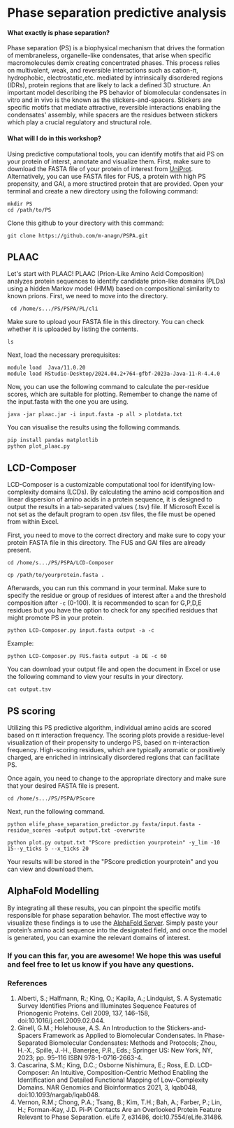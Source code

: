 # Phase separation predictive analysis

#### What exactly is phase separation?

Phase separation (PS) is a biophysical mechanism that drives the formation of membraneless, organelle-like condensates, that arise when specific macromolecules demix creating concentrated phases. This process relies on multivalent, weak, and reversible interactions such as cation-π, hydrophobic, electrostatic,etc. mediated by intrinsically disordered regions (IDRs), protein regions that are likely to lack a defined 3D structure. An important model describing the PS behavior of biomolecular condensates in vitro and in vivo is the known as the stickers-and-spacers. Stickers are specific motifs that mediate attractive, reversible interactions enabling the condensates' assembly, while spacers are the residues between stickers which play a crucial regulatory and structural role.

#### What will I do in this workshop?

Using predictive computational tools, you can identify motifs that aid PS on your protein of interst, annotate and visualize them. First, make sure to download the FASTA file of your protein of interest from [UniProt](https://www.uniprot.org/). Alternatively, you can use FASTA files for FUS, a protein with high PS propensity, and GAI, a more structired protein that are provided. Open your terminal and create a new directory using the following command:

```
mkdir PS
cd /path/to/PS
```

Clone this github to your directory with this command:

```
git clone https://github.com/m-anagn/PSPA.git

```
## PLAAC

Let's start with PLAAC! PLAAC (Prion-Like Amino Acid Composition) analyzes protein sequences to identify candidate prion-like domains (PLDs) using a hidden Markov model (HMM) based on compositional     similarity to known prions. First, we need to move into the directory.

```
 cd /home/s.../PS/PSPA/PL/cli
```

Make sure to upload your FASTA file in this directory. You can check whether it is uploaded by listing the contents.

```
ls
```

Next, load the necessary prerequisites:

```
module load  Java/11.0.20
module load RStudio-Desktop/2024.04.2+764-gfbf-2023a-Java-11-R-4.4.0
```

Now, you can use the following command to calculate the per-residue scores, which are suitable for plotting. Remember to change the name of the input.fasta with the one you are using.

```
java -jar plaac.jar -i input.fasta -p all > plotdata.txt
```

You can visualise the results using the following commands.

```
pip install pandas matplotlib  
python plot_plaac.py
```
 

## LCD-Composer

LCD-Composer is a customizable computational tool for identifying low-complexity domains (LCDs). By calculating the amino acid composition and linear dispersion of amino acids in a protein sequence, it is designed to output the results in a tab-separated values (.tsv) file. If Microsoft Excel is not set as the default program to open .tsv files, the file must be opened from within Excel.

First, you need to move to the correct directory and make sure to copy your protein FASTA file in this directory. The FUS and GAI files are already present.

```
cd /home/s.../PS/PSPA/LCD-Composer
```
```
cp /path/to/yourprotein.fasta .
```


Afterwards, you can run this command in your terminal. Make sure to specify the residue or group of residues of interest after ```a``` and the threshold composition after ```-c``` (0-100). It is recommended to scan for G,P,D,E residues but you have the option to check for any specified residues that might promote PS in your protein.

``` 
python LCD-Composer.py input.fasta output -a -c
```

Example:

```
python LCD-Composer.py FUS.fasta output -a DE -c 60
```

You can download your output file and open the document in Excel or use the following command to view your results in your directory.

```
cat output.tsv
```


## PS scoring

Utilizing this PS predictive algorithm, individual amino acids are scored based on π interaction frequency. The scoring plots provide a residue-level visualization of their propensity to undergo PS, based on π-interaction frequency. High-scoring residues, which are typically aromatic or positively charged, are enriched in intrinsically disordered regions that can facilitate PS.

Once again, you need to change to the appropriate directory and make sure that your desired FASTA file is present.
 
```
cd /home/s.../PS/PSPA/PScore

```

Next, run the following command.

```
python elife_phase_separation_predictor.py fasta/input.fasta -residue_scores -output output.txt -overwrite
```

```
python plot.py output.txt "PScore prediction yourprotein" -y_lim -10 15--y_ticks 5 --x_ticks 20
```

Your results will be stored in the "PScore prediction yourprotein" and you can view and download them.

 
## AlphaFold Modelling

By integrating all these results, you can pinpoint the specific motifs responsible for phase separation behavior. The most effective way to visualize these findings is to use the [AlphaFold Server](https://alphafoldserver.com/). Simply paste your protein’s amino acid sequence into the designated field, and once the model is generated, you can examine the relevant domains of interest.





### If you can this far, you are awesome! We hope this was useful and feel free to let us know if you have any questions.







### References

1.  Alberti, S.; Halfmann, R.; King, O.; Kapila, A.; Lindquist, S. A Systematic Survey Identifies Prions and Illuminates Sequence Features of Prionogenic Proteins. Cell 2009, 137, 146–158, doi:10.1016/j.cell.2009.02.044.
2.  Ginell, G.M.; Holehouse, A.S. An Introduction to the Stickers-and-Spacers Framework as Applied to Biomolecular Condensates. In Phase-Separated Biomolecular Condensates: Methods and Protocols; Zhou, H.-X., Spille, J.-H., Banerjee, P.R., Eds.; Springer US: New York, NY, 2023; pp. 95–116 ISBN 978-1-0716-2663-4.
3.  Cascarina, S.M.; King, D.C.; Osborne Nishimura, E.; Ross, E.D. LCD-Composer: An Intuitive, Composition-Centric Method Enabling the Identification and Detailed Functional Mapping of Low-Complexity Domains. NAR Genomics and Bioinformatics 2021, 3, lqab048, doi:10.1093/nargab/lqab048.
4.  Vernon, R.M.; Chong, P.A.; Tsang, B.; Kim, T.H.; Bah, A.; Farber, P.; Lin, H.; Forman-Kay, J.D. Pi-Pi Contacts Are an Overlooked Protein Feature Relevant to Phase Separation. eLife 7, e31486, doi:10.7554/eLife.31486.
